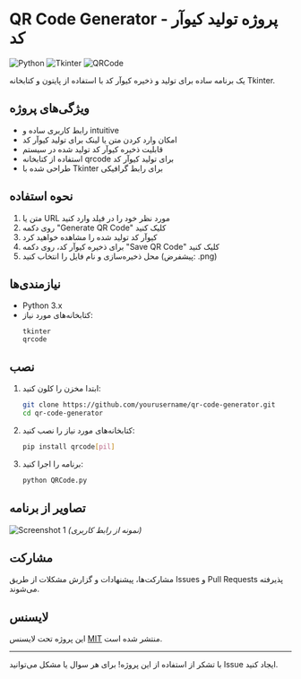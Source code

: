 # QR Code Generator - پروژه تولید کیوآر کد

![Python](https://img.shields.io/badge/Python-3.x-blue.svg)
![Tkinter](https://img.shields.io/badge/GUI-Tkinter-green.svg)
![QRCode](https://img.shields.io/badge/QR-Code-red.svg)

یک برنامه ساده برای تولید و ذخیره کیوآر کد با استفاده از پایتون و کتابخانه Tkinter.

## ویژگی‌های پروژه

- رابط کاربری ساده و intuitive
- امکان وارد کردن متن یا لینک برای تولید کیوآر کد
- قابلیت ذخیره کیوآر کد تولید شده در سیستم
- استفاده از کتابخانه qrcode برای تولید کیوآر کد
- طراحی شده با Tkinter برای رابط گرافیکی

## نحوه استفاده

1. متن یا URL مورد نظر خود را در فیلد وارد کنید
2. روی دکمه "Generate QR Code" کلیک کنید
3. کیوآر کد تولید شده را مشاهده خواهید کرد
4. برای ذخیره کیوآر کد، روی دکمه "Save QR Code" کلیک کنید
5. محل ذخیره‌سازی و نام فایل را انتخاب کنید (پیشفرض: .png)

## نیازمندی‌ها

- Python 3.x
- کتابخانه‌های مورد نیاز:
  ```
  tkinter
  qrcode
  ```

## نصب

1. ابتدا مخزن را کلون کنید:
   ```bash
   git clone https://github.com/yourusername/qr-code-generator.git
   cd qr-code-generator
   ```

2. کتابخانه‌های مورد نیاز را نصب کنید:
   ```bash
   pip install qrcode[pil]
   ```

3. برنامه را اجرا کنید:
   ```bash
   python QRCode.py
   ```

## تصاویر از برنامه

![Screenshot 1](screenshots/screenshot1.png) *(نمونه از رابط کاربری)*

## مشارکت

مشارکت‌ها، پیشنهادات و گزارش مشکلات از طریق Issues و Pull Requests پذیرفته می‌شوند.

## لایسنس

این پروژه تحت لایسنس [MIT](LICENSE) منتشر شده است.

---

با تشکر از استفاده از این پروژه! برای هر سوال یا مشکل می‌توانید Issue ایجاد کنید.